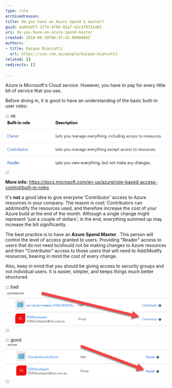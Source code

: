 ```yaml
---
type: rule
archivedreason: 
title: Do you have an Azure Spend $ master?
guid: ea05ddf7-1ff4-4f08-92af-e5c379331a83
uri: do-you-have-an-azure-spend-master
created: 2018-06-28T00:15:42.0000000Z
authors:
- title: Kaique Biancatti
  url: https://ssw.com.au/people/kaique-biancatti
related: []
redirects: []

---
```


Azure is Microsoft's Cloud service. However, you have to pay for every little bit of service that you use. 

<!--endintro-->

Before diving in, it is good to have an understanding of the basic built-in user roles:

::: ok  
![Figure: Roles in Azure](tabl.png)  
:::

**More info:** https://docs.microsoft.com/en-us/azure/role-based-access-control/built-in-roles

It's  **not** a good idea to give everyone 'Contributor' access to Azure resources in your company. The reason is cost: Contributors can add/modify the resources used, and therefore increase the cost of your Azure build at the end of the month. Although a single change might represent 'just a couple of dollars', in the end, everything summed up may increase the bill significantly.

The best practice is to have an **Azure Spend Master** . This person will control the level of access granted to users. Providing "Reader" access to users that do not need to/should not be making changes to Azure resources and then "Contributor" access to those users that will need to Add/Modify resources, bearing in mind the cost of every change.

Also, keep in mind that you should be giving access to security groups and not individual users. It is easier, simpler, and keeps things much better structured.

::: bad  
![Bad Example: Contributor access to the Developers group](tabl3.png)  
:::

::: good  
![Good Example: Reader access to the Developers group](tabl2.png)  
:::
